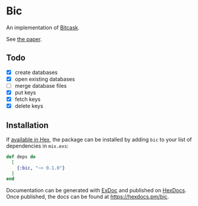 # Bic

An implementation of [Bitcask](https://en.wikipedia.org/wiki/Bitcask).

See [the paper](https://riak.com/assets/bitcask-intro.pdf).

## Todo

- [x] create databases
- [x] open existing databases
- [ ] merge database files
- [x] put keys
- [x] fetch keys
- [x] delete keys

## Installation

If [available in Hex](https://hex.pm/docs/publish), the package can be installed
by adding `bic` to your list of dependencies in `mix.exs`:

```elixir
def deps do
  [
    {:bic, "~> 0.1.0"}
  ]
end
```

Documentation can be generated with [ExDoc](https://github.com/elixir-lang/ex_doc)
and published on [HexDocs](https://hexdocs.pm). Once published, the docs can
be found at <https://hexdocs.pm/bic>.

